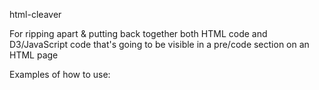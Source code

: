 html-cleaver

For ripping apart & putting back together both HTML code and D3/JavaScript code that's going to be visible in a pre/code section on an HTML page


Examples of how to use:

